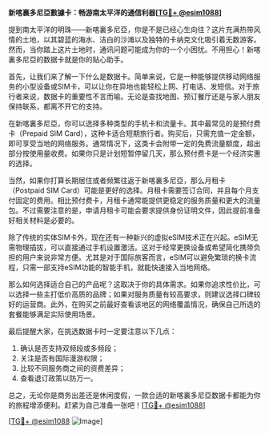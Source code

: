 **新喀裏多尼亞數據卡：畅游南太平洋的通信利器[[TG💪+ @esim1088](https://t.me/s/esim1088)]**

提到南太平洋的明珠——新喀裏多尼亞，你是不是已经心生向往？这片充满热带风情的土地，以其碧蓝的海水、洁白的沙滩以及独特的卡纳克文化吸引着无数游客。然而，当你踏上这片土地时，通讯问题可能成为你的一个小困扰。不用担心！新喀裏多尼亞的数据卡就是你的贴心助手。

首先，让我们来了解一下什么是数据卡。简单来说，它是一种能够提供移动网络服务的小型设备或SIM卡，可以让你在异地也能轻松上网、打电话、发短信。对于旅行者来说，数据卡的重要性不言而喻。无论是查找地图、预订餐厅还是与家人朋友保持联系，都离不开它的支持。

在新喀裏多尼亞，你可以选择多种类型的手机卡和流量卡。其中最常见的是预付费卡（Prepaid SIM Card），这种卡适合短期旅行者。购买后，只需充值一定金额，即可享受当地的网络服务。通常情况下，这类卡会附带一定的免费流量额度，超出部分按使用量收费。如果你只是计划短暂停留几天，那么预付费卡是一个经济实惠的选择。

当然，如果你打算长期居住或者频繁往返于新喀裏多尼亞，那么月租卡（Postpaid SIM Card）可能是更好的选择。月租卡需要签订合同，并且每个月支付固定的费用。相比预付费卡，月租卡通常能提供更稳定的服务质量和更大的流量包。不过需要注意的是，申请月租卡可能会要求提供身份证明文件，因此提前准备好相关材料是必要的。

除了传统的实体SIM卡外，现在还有一种新兴的虚拟eSIM技术正在兴起。eSIM无需物理插拔，可以直接通过手机设置激活。这对于经常更换设备或希望简化携带负担的用户来说非常方便。尤其是对于国际旅客而言，eSIM可以避免繁琐的换卡流程，只需一部支持eSIM功能的智能手机，就能快速接入当地网络。

那么如何选择适合自己的产品呢？这取决于你的具体需求。如果你追求性价比，可以选择一些主打低价高质的品牌；如果对服务质量有较高要求，则建议选择口碑较好的运营商。此外，在购买之前最好查看该地区的网络覆盖情况，确保自己所选的套餐能够满足实际使用场景。

最后提醒大家，在挑选数据卡时一定要注意以下几点：
1. 确认是否支持双频段或多频段；
2. 关注是否有国际漫游权限；
3. 比较不同服务商之间的资费差异；
4. 查看退订政策以防万一。

总之，无论你是商务出差还是休闲度假，一款合适的新喀裏多尼亞数据卡都能为你的旅程增添便利。赶紧为自己准备一张吧！[[TG💪+ @esim1088](https://t.me/s/esim1088)]

[[TG💪+ @esim1088](https://t.me/s/esim1088) ![Image](https://i.postimg.cc/4NQfJmqS/Snipaste-2025-05-13-00-14-12.png)]